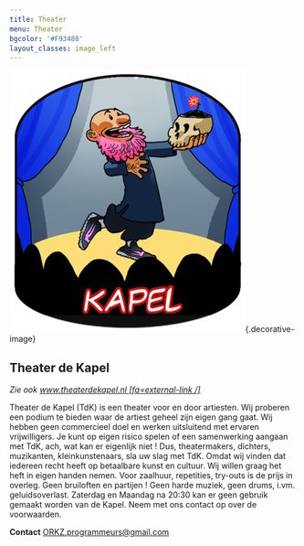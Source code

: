```yaml
---
title: Theater
menu: Theater
bgcolor: '#F93488'
layout_classes: image_left
---
```


![](icon_theater.png){.decorative-image}

Theater de Kapel
----------------

*Zie ook [www.theaterdekapel.nl [fa=external-link /]](http://www.theaterdekapel.nl)*

Theater de Kapel (TdK) is een theater voor en door artiesten. Wij proberen een podium te bieden waar de artiest geheel zijn eigen gang gaat. Wij hebben geen commercieel doel en werken uitsluitend met ervaren vrijwilligers. Je kunt op eigen risico spelen of een samenwerking aangaan met TdK, ach, wat kan er eigenlijk niet ! Dus, theatermakers, dichters, muzikanten, kleinkunstenaars, sla uw slag met TdK. Omdat wij vinden dat iedereen recht heeft op betaalbare kunst en cultuur. Wij willen graag het heft in eigen handen nemen. Voor zaalhuur, repetities, try-outs is de prijs in overleg. Geen bruiloften en partijen ! Geen harde muziek, geen drums, i.vm. geluidsoverlast. Zaterdag en Maandag na 20:30 kan er geen gebruik gemaakt worden van de Kapel. Neem met ons contact op over de voorwaarden.

**Contact** [ORKZ.programmeurs@gmail.com](mailto:chris@orkz.net)


